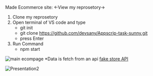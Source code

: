Made Ecommerce site:
<-View my reprosetory->
1.  Clone my reprosetory
2.  Open terminal of VS code and type
    *  git init
    *  git clone https://github.com/devsany/Appscrip-task-sunny.git
    *  press Enter
3.  Run Command
    *  npm start

 ![main ecompage](https://github.com/user-attachments/assets/39fcf1f9-9030-4243-8a5e-2b7aaecbb13b)
      *Data is fetch from an api [fake store API](https://fakestoreapi.com/products)

![Presentation2](https://github.com/user-attachments/assets/2ed1f97d-19c3-4289-9522-c8346aa51d49)



